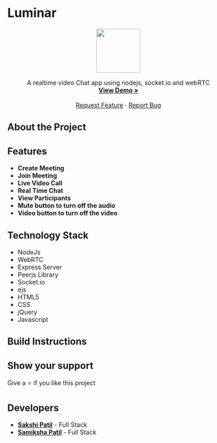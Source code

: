 # Luminar

<p align="center">
  <img src="https://github.com/samiksha-patil/Luminar/blob/master/public/luminar_logo.svg" height="100">

  <p align="center">
    A realtime video Chat app using nodejs, socket.io and webRTC
    <br />
     <a href="https://lumiar-video-chat-app.herokuapp.com/"><strong>View Demo »</strong></a>
    <br />
    <br />
     <a href="https://github.com/samiksha-patil/Luminar/issues">Request Feature</a>
    ·
    <a href="https://github.com/samiksha-patil/Luminar/issues">Report Bug</a>
    
   
  </p>
</p>

## About the Project

## Features

- **Create Meeting**
- **Join Meeting**
- **Live Video Call**
- **Real Time Chat**
- **View Participants**
- **Mute button to turn off the audio**
- **Video button to turn off the video**

## Technology Stack

- NodeJs
- WebRTC
- Express Server
- Peerjs Library
- Socket.io
- ejs
- HTML5
- CSS
- jQuery
- Javascript

## Build Instructions

## Show your support
Give a :star: if you like this project
## Developers
* <a href="https://github.com/Sakshipatil16"><b>Sakshi Patil</b></a> - Full Stack
* <a href="https://github.com/samiksha-patil/"><b>Samiksha Patil</b></a> - Full Stack
